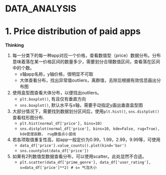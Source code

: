 # DATA_ANALYSIS

# 1. Price distribution of paid apps
**Thinking**

1. 每一分类下的每一种app对应一个价格，查看数值型（price）数据分布。分布意味着落在某一价格区间的数量多少，需要划分合理数值区间，查看落在区间中的个数。
    - x轴app名称，y轴价格，很明显不可取
    - 大体查看分布，找出异常值outliers，离群值，去除后根据有效信息画出分布图
2. 使用盒型图查看大体分布，以便找出outliers。
    - ```plt.boxplot()```, 有且仅有垂直方向
    - ```sns.boxplot()```,  默认水平与x轴，需要手动指定y画出垂直盒型图
3.  大部分情况下，需要找到数据划分区间后，使用```plt.hist()```, ```sns.distplot()```查看柱形图分布.
    - ```plt.hist(normal_df['price'], bins=10)```
    - ```sns.distplot(normal_df['price'], bins=10, kde=False, rug=True), kde密度函数， rug数值点小竖线```
4. 若各项取值重复性高，如app一般定价为0.99，1.99，2.99，9.99等，可使用
    - ```data_df['price'].value_counts().plot(kind='bar')```
    - ```sns.countplot(data_df['price'])```
5. 如果有2列数值型数据查看分布，可以使用scatter。此处显然不合适。
     - ```plt.scatter(data_df['prime_genre'], data_df['user_rating'], s=data_df['price']**2) # s= 气泡大小```
